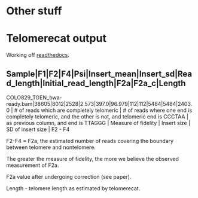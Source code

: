 # Other stuff
# Telomerecat output

Working off [readthedocs](http://telomerecat.readthedocs.io/en/latest/understanding_output.html).


Sample|F1|F2|F4|Psi|Insert_mean|Insert_sd|Read_length|Initial_read_length|F2a|F2a_c|Length
------------------------------------------------------------------------------------------
COLO829_TGEN_bwa-ready.bam|38605|8012|2528|2.573|397.0|96.979|112|112|5484|5484|2403.0
 | \# of reads which are completely telomeric | \# of reads where one end is completely telomeric, and the other is not, and telomeric end is CCCTAA | as previous column, and end is TTAGGG | Measure of fidelity | Insert size | SD of insert size | F2 - F4
 

 F2-F4 = F2a, the estimated number of reads covering the boundary between telomere and nontelomere.
 
  The greater the measure of fidelity, the more we believe the observed measurement of F2a.
 
 F2a value after undergoing correction (see paper).
 
 Length - telomere length as estimated by telomerecat.
